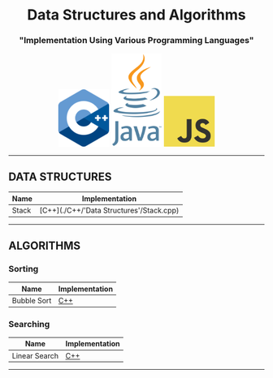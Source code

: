 <h1 align="center">Data Structures and Algorithms</h1>
<h3 align="center">"Implementation Using Various Programming Languages"</h3>

<p align="center">
   <img src="./assets/logos/cpp_logo.png" width="100px">  <img src="./assets/logos/java_logo.png" width="100px">  <img src="./assets/logos/js_logo.png" width="100px"> 
</p>

<hr />
<h2>DATA STRUCTURES</h2>

| Name | Implementation |
| --- | --- |
| Stack | [C++](./C++/'Data Structures'/Stack.cpp) |

<hr />

<h2>ALGORITHMS</h2>

<h3>Sorting</h3>

| Name | Implementation |
| --- | --- |
| Bubble Sort | [C++](./C++/Algorithms/Sorting/Bubble_Sort.cpp) |

<h3>Searching</h3>

| Name | Implementation |
| --- | --- |
| Linear Search | [C++](./C++/Algorithms/Searching/Linear_Search.cpp) |

<hr />
